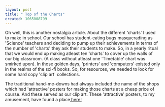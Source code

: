 ```yaml
--- 
layout: post
title: " Top of the Charts"
created: 1065008799
---
```

Oh well, this is another nostalgia article. About the different 'charts' I used to make in school. Our school has student-eating bugs masquerading as 'Science' teachers and deciding to pump up their achievements in terms of the number of 'charts' they ask their students to make. So, in a yearly ritual that we would end up making atleast ten 'charts' to cover up the walls of our big classroom. (A class without atleast one 'Timetable' chart was smirked upon). In those golden days, 'printers' and 'computers' existed only in the realms of the sci-fi books. So, for resources, we needed to look for some hard copy 'clip art' collections. 

The traditional hand-me-downs had always included the name of the shops which had 'attractive' posters for making those charts at a cheap price of course. And these served as our clip art. These 'attractive' posters, to my amusement, have found a place<a href="http://www.retrocrush.com/archive2003/charts/"> here!</a>
